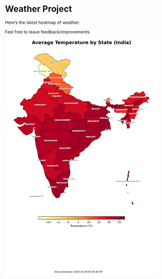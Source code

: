 # Weather Project

Here’s the latest heatmap of weather:

Feel free to leave feedback/improvements.

![India Heatmap](docs/assets/india_heatmap.png?v=012A44)
